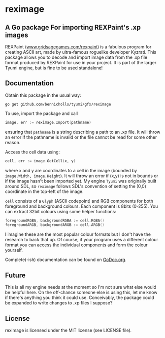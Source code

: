 # reximage

## A Go package For importing REXPaint's .xp images

REXPaint (www.gridsagegames.com/rexpaint) is a fabulous program for creating ASCII art, made by ultra-famous roguelike developer Kyzrati. This package allows you to decode and import image data from the .xp file format produced by REXPaint for use in your project. It is part of the larger Tyumi engine, but is fine to be used standalone!

## Documentation

Obtain this package in the usual way:

`go get github.com/bennicholls/tyumi/gfx/reximage`

To use, import the package and call

```Go
image, err := reximage.Import(pathname)
```

ensuring that `pathname` is a string describing a path to an .xp file. It will throw an error if the pathname is invalid or the file cannot be read for some other reason.

Access the cell data using:

```Go
cell, err := image.GetCell(x, y)
```

where x and y are coordinates to a cell in the image (bounded by `image.Width, image.Height`). It will throw an error if (x,y) is not in bounds or if the image hasn't been imported yet. My engine `Tyumi` was originally built around SDL, so `reximage` follows SDL's convention of setting the (0,0) coordinate in the top-left of the image.

`cell` consists of a `Glyph` (ASCII codepoint) and RGB components for both foreground and background colours. Each component is 8bits (0-255). You can extract 32bit colours using some helper functions:

```Go
foregroundRGBA, backgroundRGBA := cell.RGBA()
foregroundARGB, backgroundARGB := cell.ARGB()
```

I imagine these are the most popular colour formats but I don't have the research to back that up. Of course, if your program uses a different colour format you can access the individual components and form the colour yourself.

Complete(-ish) documentation can be found on [GoDoc.org](https://godoc.org/github.com/BenNicholls/burl-E/reximage).

## Future

This is all my engine needs at the moment so I'm not sure what else would be helpful here. On the off-chance someone else is using this, let me know if there's anything you think it could use. Conceivably, the package could be expanded to write changes to .xp files I suppose?

## License

reximage is licensed under the MIT license (see LICENSE file).
